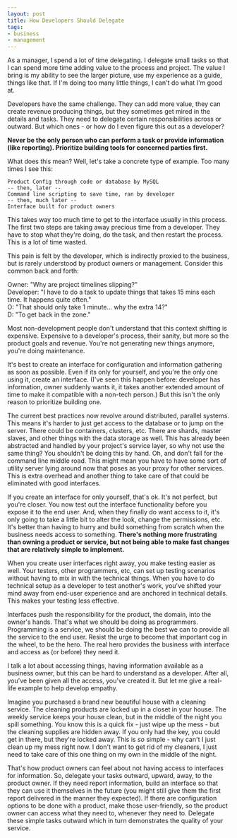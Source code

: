 ```yaml
---
layout: post
title: How Developers Should Delegate
tags:
- business
- management
---
```

As a manager, I spend a lot of time delegating.  I delegate small tasks so that I can spend more time adding value to the process and project. The value I bring is my ability to see the larger picture, use my experience as a guide, things like that. If I'm doing too many little things, I can't do what I'm good at.

Developers have the same challenge.  They can add more value, they can create revenue producing things, but they sometimes get mired in the details and tasks.  They need to delegate certain responsibilities across or outward. But which ones - or how do I even figure this out as a developer?

**Never be the only person who can perform a task or provide information (like reporting).  Prioritize building tools for concerned parties first.**

What does this mean?  Well, let's take a concrete type of example.  Too many times I see this:

```
Product Config through code or database by MySQL
-- then, later --
Command line scripting to save time, ran by developer
-- then, much later --
Interface built for product owners
```

This takes way too much time to get to the interface usually in this process.  The first two steps are taking away precious time from a developer.  They have to stop what they're doing, do the task, and then restart the process.  This is a lot of time wasted.

This pain is felt by the developer, which is indirectly proxied to the business, but is rarely understood by product owners or management.  Consider this common back and forth:

Owner: "Why are project timelines slipping?"  
Developer: "I have to do a task to update things that takes 15 mins each time. It happens quite often."  
O: "That should only take 1 minute... why the extra 14?"  
D: "To get back in the zone."

Most non-development people don't understand that this context shifting is expensive.  Expensive to a developer's process, their sanity, but more so the product goals and revenue.  You're not generating new things anymore, you're doing maintenance.

It's best to create an interface for configuration and information gathering as soon as possible.  Even if its only for yourself, and you're the only one using it, create an interface.  (I've seen this happen before: developer has information, owner suddenly wants it, it takes another extended amount of time to make it compatible with a non-tech person.)  But this isn't the only reason to prioritize building one.

The current best practices now revolve around distributed, parallel systems.  This means it's harder to just get access to the database or to jump on the server.  There could be containers, clusters, etc.  There are shards, master slaves, and other things with the data storage as well.  This has already been abstracted and handled by your project's service layer, so why not use the same thing?  You shouldn't be doing this by hand.  Oh, and don't fall for the command line middle road.  This might mean you have to have some sort of utility server lying around now that poses as your proxy for other services. This is extra overhead and another thing to take care of that could be eliminated with good interfaces.

If you create an interface for only yourself, that's ok.  It's not perfect, but you're closer.  You now test out the interface functionality before you expose it to the end user. And, when they finally do want access to it, it's only going to take a little bit to alter the look, change the permissions, etc.  It's better than having to hurry and build something from scratch when the business needs access to something.  **There's nothing more frustrating than owning a product or service, but not being able to make fast changes that are relatively simple to implement.**

When you create user interfaces right away, you make testing easier as well. Your testers, other programmers, etc, can set up testing scenarios without having to mix in with the technical things.  When you have to do technical setup as a developer to test another's work, you've shifted your mind away from end-user experience and are anchored in technical details.  This makes your testing less effective.

Interfaces push the responsibility for the product, the domain, into the owner's hands.  That's what we should be doing as programmers.  Programming is a service, we should be doing the best we can to provide all the service to the end user.  Resist the urge to become that important cog in the wheel, to be the hero. The real hero provides the business with interface and access as (or before) they need it.

I talk a lot about accessing things, having information available as a business owner, but this can be hard to understand as a developer.  After all, you've been given all the access, you've created it.  But let me give a real-life example to help develop empathy.  

Imagine you purchased a brand new beautiful house with a cleaning service. The cleaning products are locked up in a closet in your house.  The weekly service keeps your house clean, but in the middle of the night you spill something. You know this is a quick fix - just wipe up the mess - but the cleaning supplies are hidden away.  If you only had the key, you could get in there, but they're locked away. This is _so_ simple - why can't I just clean up my mess right now. I don't want to get rid of my cleaners, I just need to take care of this one thing on my own in the middle of the night.

That's how product owners can feel about not having access to interfaces for information.  So, delegate your tasks outward, upward, away, to the product owner.  If they need report information, build an interface so that they can use it themselves in the future (you might still give them the first report delivered in the manner they expected).  If there are configuration options to be done with a product, make those user-friendly, so the product owner can access what they need to, whenever they need to.  Delegate these simple tasks outward which in turn demonstrates the quality of your service.
